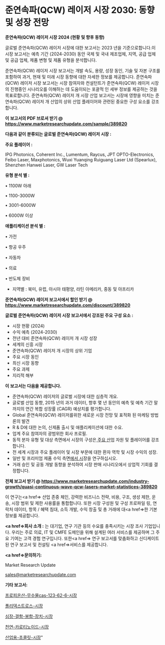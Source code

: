 # 준연속파(QCW) 레이저 시장 2030: 동향 및 성장 전망

<strong>준연속파(QCW) 레이저 시장 2024 (현황 및 향후 동향)</strong>

글로벌 준연속파(QCW) 레이저 시장에 대한 보고서는 2023 년을 기준으로합니다.이 시장 보고서는 예측 기간 (2024-2030) 동안 국제 및 국내 제조업체, 지역, 공급 업체 및 공급 업체, 제품 변형 및 제품 유형을 분석합니다.

준연속파(QCW) 레이저 시장 보고서는 개발 속도, 용량, 성장 동인, 기술 및 자본 구조를 포함하여 과거, 현재 및 미래 시장 동향에 대한 자세한 정보를 제공합니다. 준연속파(QCW) 레이저 시장 보고서는 시장 참여자와 컨설턴트가 준연속파(QCW) 레이저 시장의 진행중인 시나리오를 이해하는 데 도움이되는 포괄적 인 세부 정보를 제공하는 것을 목표로합니다. 준연속파(QCW) 레이저 개 시장 산업 보고서는 시장에 영향을 미치는 준연속파(QCW) 레이저 개 산업의 상위 산업 플레이어와 관련된 중요한 구성 요소를 강조합니다.



<strong>이 보고서의 PDF 브로셔 받기 @ <a href=https://www.marketresearchupdate.com/sample/389820>https://www.marketresearchupdate.com/sample/389820</a></strong>



<strong>다음과 같이 분류되는 글로벌 준연속파(QCW) 레이저 시장 :</strong>



<strong>주요 플레이어 :</strong>

IPG Photonics, Coherent Inc., Lumentum, Raycus, JPT OPTO-Electronics, Feibo Laser, Maxphotonics, Wuxi Yuanqing Ruiguang Laser Ltd (Spearlux), Shenzhen Hanwei Laser, GW Laser Tech



<strong>유형 분석 별 :</strong>

• 1100W 아래

• 1100-3000W

• 3001-6000W

• 6000W 이상



<strong>애플리케이션 분석 별 :</strong>

• 가전

• 항공 우주

• 자동차

• 의료

• 반도체 장비

<ul>
  <li>지역별 : 북미, 유럽, 아시아 태평양, 라틴 아메리카, 중동 및 아프리카</li>
</ul>


<strong>준연속파(QCW) 레이저 보고서에서 할인 받기 @ <a href=https://www.marketresearchupdate.com/discount/389820>https://www.marketresearchupdate.com/discount/389820</a></strong>



<strong>글로벌 준연속파(QCW) 레이저 시장 보고서에서 강조된 주요 구성 요소 :</strong>
<ul>
  <li>시장 현황 (2024)</li>
  <li>수익 예측 (2024-2030)</li>
  <li>전년 대비 준연속파(QCW) 레이저 개 시장 성장</li>
  <li>세계의 신흥 시장</li>
  <li>준연속파(QCW) 레이저 개 시장의 상위 기업</li>
  <li>주요 시장 동인</li>
  <li>최신 시장 동향</li>
  <li>주요 과제</li>
  <li>지리적 해부</li>
</ul>


<strong>이 보고서는 다음을 제공합니다.</strong>
<ul>
  <li>준연속파(QCW) 레이저의 글로벌 시장에 대한 심층적 개요.</li>
  <li>글로벌 산업 동향, 2015 년의 과거 데이터, 향후 몇 년 동안의 예측 및 예측 기간 말까지의 연간 복합 성장률 (CAGR) 예상치를 평가합니다.</li>
  <li>Global 준연속파(QCW) 레이저를위한 새로운 시장 전망 및 표적화 된 마케팅 방법론의 발견</li>
  <li>R &amp; D에 대한 논의, 신제품 출시 및 애플리케이션에 대한 수요.</li>
  <li>업계 주요 참여자의 광범위한 회사 프로필.</li>
  <li>동적 분자 유형 및 대상 측면에서 시장의 구성은<a href=> 주요 산</a>업 자원 및 플레이어를 강조합니다.</li>
  <li>전 세계 시장과 주요 플레이어 및 시장 부문에 대한 환자 역학 및 시장 수익의 성장.</li>
  <li>일반 및 프리미엄 제품 수익 측면<a href=>에서 시</a>장을 연구하십시오.</li>
  <li>거래 승인 및 공동 개발 동향을 분석하여 시장 판매 시나리오에서 상업적 기회를 결정합니다.</li>
</ul>



<strong>전체 보고서 받기 @ <a href=https://www.marketresearchupdate.com/industry-growth/quasi-continuous-wave-qcw-lasers-market-statistices-389820>https://www.marketresearchupdate.com/industry-growth/quasi-continuous-wave-qcw-lasers-market-statistices-389820</a></strong>

이 연구는<a href=> 산업 존중</a> 체인, 강력한 비즈니스 전략, 비용, 구조, 생성 제한, 운송, 시장 범위 및 제한 사용률을 통합합니다. 또한 시장 구성원 및 구성 프로파일 링, 연락처 데이터, 항목 / 혜택 침대, 소득 개발, 수익 창출 및 총 거래에 대<a href=>한 기본 </a>정보를 제공합니다.



<strong><a href=>회사 소</a>개 :</strong>
는 대기업, 연구 기관 등의 수요를 충족시키는 시장 조사 기업입니다. 우리는 주로 의료, IT 및 CMFE 도메인을 위해 설계된 여러 서비스를 제공하며 그 주요 기여는 고객 경험 연구입니다. 또한<a href=> 연구 보</a>고서를 맞춤화하고 신디케이트 된 연구 보고서 및 컨설팅 <a href=>서비스</a>를 제공합니다.



<strong><a href=>문의하기:</a></strong>

Market Research Update

sales@marketresearchupdate.com



<strong>기타 보고서:</strong>

<a href=https://www.linkedin.com/pulse/프로피온산-무수물cas-123-62-6-시장-현재-및-미래-성장-2029-isdailynews/>프로피온산-무수물cas-123-62-6-시장</a>

<a href=https://www.linkedin.com/pulse/폴리덱스트로스-시장-진입-전략-및-위험-평가2029년-analytics-avenue-adventures-24-ana-0q0kf/>폴리덱스트로스-시장</a>

<a href=https://www.linkedin.com/pulse/심장-결함-봉합-장치-시장-진입-전략-및-위험-평가2029년-survey-spotlight-pro-24-analysis-7ye0f/>심장-결함-봉합-장치-시장</a>

<a href=https://www.linkedin.com/pulse/천연-카로티노이드-시장-경쟁-분석-및-성장-잠재력-2029-isdailynews-w3inf/>천연-카로티노이드-시장</a>

<a href=https://www.linkedin.com/pulse/산업용-초콜릿-시장-현재-및-미래-성장-2030-isdailynews-cf9pf/>산업용-초콜릿-시장</a>"

